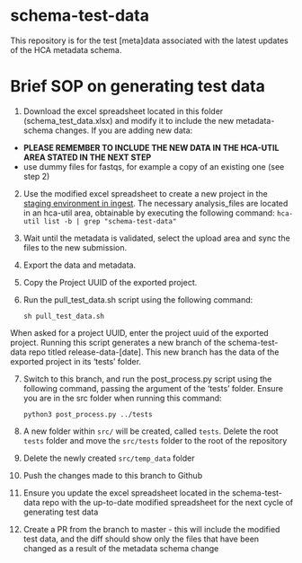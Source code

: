# schema-test-data
This repository is for the test [meta]data associated with the latest updates of the HCA metadata schema.

# Brief SOP on generating test data 

1. Download the excel spreadsheet located in this folder (schema_test_data.xlsx) and modify it to include the new metadata-schema changes.
If you are adding new data:
- **PLEASE REMEMBER TO INCLUDE THE NEW DATA IN THE HCA-UTIL AREA STATED IN THE NEXT STEP**
- use dummy files for fastqs, for example a copy of an existing one (see step 2)

2. Use the modified excel spreadsheet to create a new project in the [staging environment in ingest](https://staging.contribute.data.humancellatlas.org). The necessary analysis_files are located in an hca-util area, obtainable by executing the following command: `hca-util list -b | grep "schema-test-data"`

3. Wait until the metadata is validated, select the upload area and sync the files to the new submission.
4. Export the data and metadata.


5. Copy the Project UUID of the exported project. 
6. Run the pull_test_data.sh script using the following command: 
   ```
   sh pull_test_data.sh 
   ```
When asked for a project UUID, enter the project uuid of the exported project. Running this script generates a new branch of the schema-test-data repo titled release-data-[date]. This new branch has the data of the exported project in its ‘tests’ folder. 

7. Switch to this branch, and run the post_process.py script using the following command, passing the argument of the ‘tests’ folder. Ensure you are in the src folder when running this command:
    ```
    python3 post_process.py ../tests
    ```
    
8. A new folder within `src/` will be created, called `tests`. Delete the root `tests` folder and move the `src/tests` folder to the root of the repository
9. Delete the newly created `src/temp_data` folder
10. Push the changes made to this branch to Github
11. Ensure you update the excel spreadsheet located in the schema-test-data repo with the up-to-date modified spreadsheet for the next cycle of generating test data 
12. Create a PR from the branch to master - this will include the modified test data, and the diff should show only the files that have been changed as a result of the metadata schema change 
